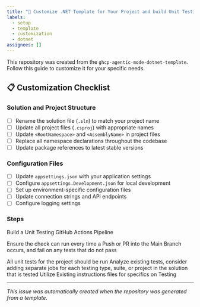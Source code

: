 ```yaml
---
title: "🔧 Customize .NET Template for Your Project and build Unit Testing Framework"
labels:
  - setup
  - template
  - customization
  - dotnet
assignees: []
---
```


This repository was created from the `ghcp-agentic-mode-dotnet-template`. Follow this guide to customize it for your specific needs.

## 📋 Customization Checklist

### Solution and Project Structure
- [ ] Rename the solution file (`.sln`) to match your project name
- [ ] Update all project files (`.csproj`) with appropriate names
- [ ] Update `<RootNamespace>` and `<AssemblyName>` in project files
- [ ] Replace all namespace declarations throughout the codebase
- [ ] Update package references to latest stable versions

### Configuration Files
- [ ] Update `appsettings.json` with your application settings
- [ ] Configure `appsettings.Development.json` for local development
- [ ] Set up environment-specific configuration files
- [ ] Update connection strings and API endpoints
- [ ] Configure logging settings

### Steps
Build a Unit Testing GitHub Actions Pipeline

Ensure the check can run every time a Push or PR into the Main Branch occurs, and fail on any tests that do not pass

All unit tests for the project should be run
Analyze existing tests, consider adding separate jobs for each testing type, suite, or project in the solution that is tested
Utilize Existing instructions files for specifics on Testing

---
*This issue was automatically created when the repository was generated from a template.*
